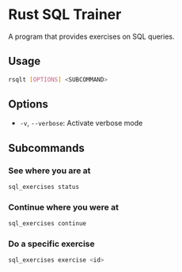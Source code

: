# Rust SQL Trainer

A program that provides exercises on SQL queries.

## Usage

```bash
rsqlt [OPTIONS] <SUBCOMMAND>
````

## Options

- `-v`, `--verbose`: Activate verbose mode

## Subcommands

### See where you are at

```bash
sql_exercises status
```

### Continue where you were at

```bash
sql_exercises continue
```

### Do a specific exercise

```bash
sql_exercises exercise <id>
```
